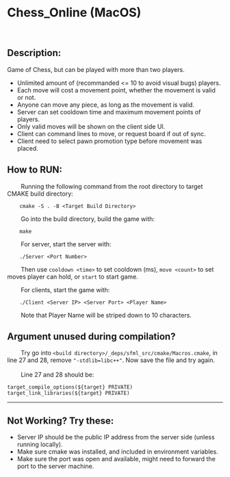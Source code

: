 # Chess_Online (MacOS)
<br/>

## Description:
Game of Chess, but can be played with more than two players.
* Unlimited amount of (recommanded <= 10 to avoid visual bugs) players.
* Each move will cost a movement point, whether the movement is valid or not.
* Anyone can move any piece, as long as the movement is valid.
* Server can set cooldown time and maximum movement points of players.
* Only valid moves will be shown on the client side UI.
* Client can command lines to move, or request board if out of sync.
* Client need to select pawn promotion type before movement was placed.

## How to RUN: 
&emsp;&emsp; Running the following command from the root directory to target CMAKE build directory:
```
    cmake -S . -B <Target Build Directory>
```
&emsp;&emsp; Go into the build directory, build the game with:
```
    make
```
&emsp;&emsp; For server, start the server with:
```
    ./Server <Port Number>
```
&emsp;&emsp; Then use ```cooldown <time>``` to set cooldown (ms), ```move <count>``` to set moves player can hold, or ```start``` to start game.

&emsp;&emsp; For clients, start the game with:
```
    ./Client <Server IP> <Server Port> <Player Name>
```
&emsp;&emsp; Note that Player Name will be striped down to 10 characters.

## Argument unused during compilation?
&emsp;&emsp; Try go into ```<build directory>/_deps/sfml_src/cmake/Macros.cmake```, in line 27 and 28, remove ```"-stdlib=libc++"```. Now save the file and try again.
<br><br>
&emsp;&emsp; Line 27 and 28 should be:
```
target_compile_options(${target} PRIVATE)
target_link_libraries(${target} PRIVATE)
```

***
## Not Working? Try these:
* Server IP should be the public IP address from the server side (unless running locally).<br/>
* Make sure cmake was installed, and included in environment variables. <br/>
* Make sure the port was open and available, might need to forward the port to the server machine.<br/>


